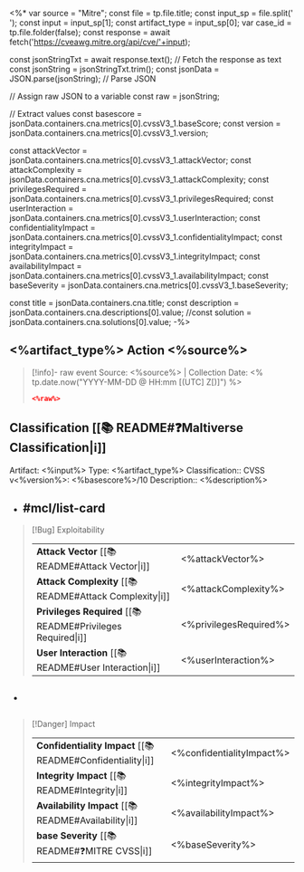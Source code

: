 <%*
var source = "Mitre";
const file = tp.file.title;
const input_sp = file.split(' '); 
const input = input_sp[1];
const artifact_type = input_sp[0];
var case_id = tp.file.folder(false);
const response = await fetch('https://cveawg.mitre.org/api/cve/'+input);

const jsonStringTxt = await response.text(); // Fetch the response as text
const jsonString = jsonStringTxt.trim();
const jsonData = JSON.parse(jsonString); // Parse JSON

// Assign raw JSON to a variable
const raw = jsonString;

// Extract values
const basescore = jsonData.containers.cna.metrics[0].cvssV3_1.baseScore; 
const version = jsonData.containers.cna.metrics[0].cvssV3_1.version; 

const attackVector = jsonData.containers.cna.metrics[0].cvssV3_1.attackVector;
const attackComplexity = jsonData.containers.cna.metrics[0].cvssV3_1.attackComplexity;
const privilegesRequired = jsonData.containers.cna.metrics[0].cvssV3_1.privilegesRequired;
const userInteraction = jsonData.containers.cna.metrics[0].cvssV3_1.userInteraction;
const confidentialityImpact = jsonData.containers.cna.metrics[0].cvssV3_1.confidentialityImpact;
const integrityImpact = jsonData.containers.cna.metrics[0].cvssV3_1.integrityImpact; 
const availabilityImpact = jsonData.containers.cna.metrics[0].cvssV3_1.availabilityImpact;
const baseSeverity = jsonData.containers.cna.metrics[0].cvssV3_1.baseSeverity;

const title = jsonData.containers.cna.title;
const description = jsonData.containers.cna.descriptions[0].value;
//const solution = jsonData.containers.cna.solutions[0].value;
-%>
## <%artifact_type%> Action <%source%>

>[!info]- raw event
>Source: <%source%> | Collection Date: <% tp.date.now("YYYY-MM-DD @ HH:mm [(UTC] Z[)]") %>
> 
> ```json
> <%raw%> 
> ```

## Classification [[📚 README#❓Maltiverse Classification|ℹ️]]

Artifact: <%input%>
Type: <%artifact_type%>
Classification:: CVSS v<%version%>: <%basescore%>/10
Description:: <%description%>

-  ##  #mcl/list-card
>[!Bug] Exploitability 
>
>| | |
> |---|---|
> | **Attack Vector** [[📚 README#Attack Vector\|i]] | <%attackVector%> |
> | **Attack Complexity** [[📚 README#Attack Complexity\|i]] | <%attackComplexity%> |
> | **Privileges Required** [[📚 README#Privileges Required\|i]] | <%privilegesRequired%> |
> | **User Interaction** [[📚 README#User Interaction\|i]] | <%userInteraction%> |

-  ##
>[!Danger] Impact 
>
>| | |
>|---|---|
>| **Confidentiality Impact** [[📚 README#Confidentiality\|i]] | <%confidentialityImpact%> |
>| **Integrity Impact** [[📚 README#Integrity\|i]] | <%integrityImpact%> |
>| **Availability Impact** [[📚 README#Availability\|i]] | <%availabilityImpact%> |
>| **base Severity** [[📚 README#❓MITRE CVSS\|i]] | <%baseSeverity%> |
